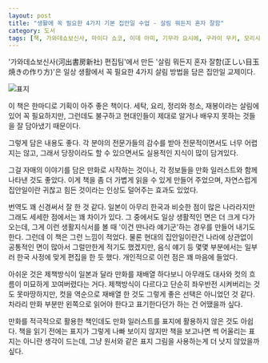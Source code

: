 ```yaml
---
layout: post
title: "생활에 꼭 필요한 4가지 기본 집안일 수업 - 살림 뭐든지 혼자 잘함"
category: 도서
tags: [책, 가와데쇼보신사, 마이다 쇼코, 이데 아미, 기무라 요시에, 구라이 무키, 모리시타 에미코, 위정훈, 이덴슬리벨, 비전코리아, 서평]
---
```


'가와데쇼보신사(河出書房新社) 편집팀'에서 만든
'살림 뭐든지 혼자 잘함(正しい目玉焼きの作り方)'은
일상 생활에서 꼭 필요한 4가지 살림 방법을 담은 집안일 교제이다.

<!--
가사 어드바이저 '마이다 쇼코(毎田 祥子)'
영양관리사 '이데 아미(井出 杏海)'
청소 오거나이저 '기무라 요시에(木村 由依)'
바느질 교실 운영 & 디자이너 '구라이 무키(クライ・ムキ)'
만화 & 일러스트 '모리시타 에미코(森下 えみこ)'
-->

![표지](https://lh3.googleusercontent.com/pnskFOPcVP-BaLz85EFjQF1QyQdceztMgeqGe0auk3vLDtS3FaBDs7oS7zG2uQHKhib-D9dc3gvIkQ=s480)

이 책은 한마디로 기획이 아주 좋은 책이다.
세탁, 요리, 정리와 청소, 재봉이라는
살림에 있어 꼭 필요하지만,
그런데도 불구하고 현대인들이 제대로 알거나 배우지 못하는 것들을 잘 담아냈기 때문이다.

그렇게 담은 내용도 좋다.
각 분야의 전문가들의 감수를 받아
전문적이면서도 너무 어렵지는 않고,
그래서 당장이라도 할 수 있으면서도 실용적인 지식이 많이 담겨있다.

그걸 자매의 이야기를 담은 만화로 시작하는 것이나,
각 정보들을 만화 일러스트와 함께 나타낸 것도 좋았다.
이게 책을 좀 더 가볍게 읽을 수 있게 만들어 주었으며,
자연스럽게 집안일이란 귀찮고 힘든 것이라는 인상도 덜어주는 효과도 있었다.

번역도 꽤 신경써서 잘 한 것 같다.
일본이 아무리 한국과 비슷한 점이 많은 나라라지만
그래도 세세한 점에서는 꽤 차이가 있다.
그 중에서도 일상 생활적인 면은 더 크게 다가오는데,
그게 이런 생활지식서를 볼 때 '이건 딴나라 얘기군'하는 경우를 만들어 내기도 한다.
그런데 이 책은 그런 느낌이 적었다.
물론 현대의 집안일이란건 나라에 상관없이 공통적인 면이 많아서 그럴만한게 적기도 했겠지만,
음식 얘기 등 몇몇 부분에서는 일부러 한국 사정에 맞게 편집을 한 듯 했다.
개인적으로 이런 점은 꽤 마음에 들었다.

아쉬운 것은 제책방식이 일본과 달라 만화를 재배열 하다보니
아무래도 대사와 컷의 흐름이 미묘하게 꼬여버렸다는 거다.
제책방식이 다르다고 단순히 좌우반전 시켜버리는 것도 못마땅하지만,
컷을 역순으로 재배열 한 것도 그렇게 좋은 선택은 아니었던 것 같다.
차라리 만화 부분만 왼쪽으로 읽어야 한다고 표기한다던가 하는 건 어땠을까 싶다.

만화를 적극적으로 활용한 책인데도 만화 일러스트를 표지에 활용하지 않은 것도 아쉽다.
책을 읽기 전에는 표지가 그렇게 나빠 보이지 않지만 책을 보고나면 썩 어울리는 표지는 아니란 생각이 드는데,
그냥 원서와 같은 표지 그림을 사용하는게 더 낫지 않았을까 싶다.

